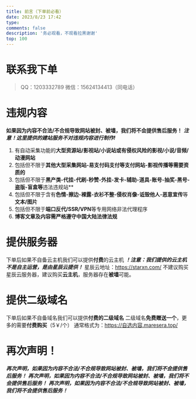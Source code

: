 ```yaml
---
title: 前言（下单前必看）
date: 2023/8/23 17:42
type: 
comments: false
description: '务必观看，不观看拉黑谢谢'
top: 100
---
```

# 联系我下单
 >QQ：1203332789
 >微信：15624134413（同电话）
# 违规内容
**如果因为内容不合法/不合规导致网站被封、被墙，我们将不会提供售后服务！**
***注意！这里提供的建站服务不对违规内容进行制作!***
 1. 有自动采集功能的**大型资源站/影视站/小说站或有侵权风险的影视/小说/音频/动漫网站**
 2. 包括但不限于**其他大型采集网站-易支付码支付等支付网站-影视传播等需要资质的**
 3. 包括但不限于**黑产类-代挂-代刷-秒赞-外挂-发卡-辅助-道具-账号-抽奖-黑号-盗版-盲盒等**违法违规站**
 4. 包括但不限于含有**色情-擦边-裸露-衣衫不整-侵权肖像-诋毁他人-恶意宣传**等**文本/图片**
 5. 包括但不限于**端口反代/SSR/VPN**等专用网络非法代理程序
 6. **博客文章及内容需严格遵守中国大陆法律法规**
# 提供服务器
下单后如果不自备云主机我们可以提供**付费**的云主机
***！注意：我们提供的云主机不是自主运营，是由星辰云提供！***
星辰云地址：https://starxn.com/
不建议购买星辰云服务器，建议购买**云主机**，服务器存在**被墙**可能。
# 提供二级域名
下单后如果不自备域名我们可以提供**付费的二级域名**
二级域名**免费赠送一个**，更多的需要**付费购买**（5￥/个）
通常格式为：https://自选内容.maresera.top/
# 再次声明！
***再次声明，如果因为内容不合法/不合规导致网站被封、被墙，我们将不会提供售后服务！***
***再次声明，如果因为内容不合法/不合规导致网站被封、被墙，我们将不会提供售后服务！***
***再次声明，如果因为内容不合法/不合规导致网站被封、被墙，我们将不会提供售后服务！***